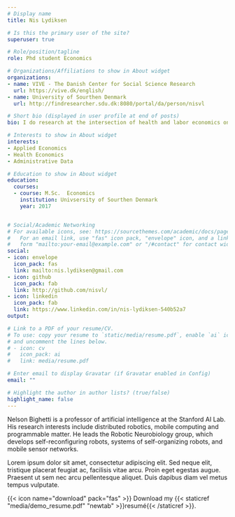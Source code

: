 ```yaml
---
# Display name
title: Nis Lydiksen

# Is this the primary user of the site?
superuser: true

# Role/position/tagline
role: Phd student Economics

# Organizations/Affiliations to show in About widget
organizations:
- name: VIVE - The Danish Center for Social Science Research 
  url: https://vive.dk/english/
- name: University of Sourthen Denmark
  url: http://findresearcher.sdu.dk:8080/portal/da/person/nisvl 

# Short bio (displayed in user profile at end of posts)
bio: I do research at the intersection of health and labor economics on topics ranging from the effect of antidepressant to the impact of children on labour market outcomes.  

# Interests to show in About widget
interests:
- Applied Economics
- Health Economics
- Administrative Data

# Education to show in About widget
education:
  courses:
  - course: M.Sc.  Economics
    institution: Univsersity of Sourthen Denmark
    year: 2017


# Social/Academic Networking
# For available icons, see: https://sourcethemes.com/academic/docs/page-builder/#icons
#   For an email link, use "fas" icon pack, "envelope" icon, and a link in the
#   form "mailto:your-email@example.com" or "/#contact" for contact widget.
social:
- icon: envelope
  icon_pack: fas
  link: mailto:nis.lydiksen@gmail.com 
- icon: github
  icon_pack: fab
  link: http://github.com/nisvl/
- icon: linkedin
  icon_pack: fab
  link: https://www.linkedin.com/in/nis-lydiksen-540b52a7 
output:

# Link to a PDF of your resume/CV.
# To use: copy your resume to `static/media/resume.pdf`, enable `ai` icons in `params.toml`, 
# and uncomment the lines below.
# - icon: cv
#   icon_pack: ai
#   link: media/resume.pdf

# Enter email to display Gravatar (if Gravatar enabled in Config)
email: ""

# Highlight the author in author lists? (true/false)
highlight_name: false
---
```


Nelson Bighetti is a professor of artificial intelligence at the Stanford AI Lab. His research interests include distributed robotics, mobile computing and programmable matter. He leads the Robotic Neurobiology group, which develops self-reconfiguring robots, systems of self-organizing robots, and mobile sensor networks.

Lorem ipsum dolor sit amet, consectetur adipiscing elit. Sed neque elit, tristique placerat feugiat ac, facilisis vitae arcu. Proin eget egestas augue. Praesent ut sem nec arcu pellentesque aliquet. Duis dapibus diam vel metus tempus vulputate.

{{< icon name="download" pack="fas" >}} Download my {{< staticref "media/demo_resume.pdf" "newtab" >}}resumé{{< /staticref >}}.
